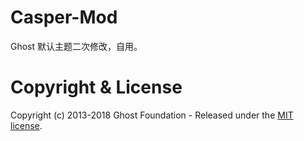 # Casper-Mod

Ghost 默认主题二次修改，自用。

# Copyright & License

Copyright (c) 2013-2018 Ghost Foundation - Released under the [MIT license](LICENSE).
